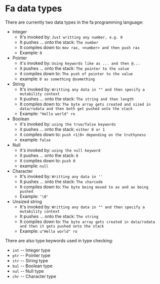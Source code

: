 # Fa data types

There are currently two data types in the fa
programming language:

-   Integer
    -   It's invoked by: `Just writting any number, e.g. 0`
    -   It pushes ... onto the stack: `The number`
    -   It compiles down to: `mov rax, <number> and then push rax`
    -   Example: `0`
-   Pointer
    -   it's invoked by: `Using keywords like as ... and then @...`
    -   it pushes ... onto the stack: `The pointer to the value`
    -   it compiles down to: `The push of pointer to the value`
    -   example: `0 as something @something`
-   String
    -   It's invoked by: `Writting any data in "" and then specify a mutability context`
    -   It pushes ... onto the stack: `The string and then length`
    -   It compiles down to: `The byte array gets created and sized in data/rodata and then both get pushed onto the stack`
    -   Example: `"Hello world" ro`
-   Boolean
    -   it's invoked by: `using the true/false keywords`
    -   it pushes ... onto the stack: `either 0 or 1`
    -   it compiles down to: `push <1|0> depending on the truthyness`
    -   example: `false`
-   Null
    -   it's invoked by: `using the null keyword`
    -   it pushes ... onto the stack: `0`
    -   it compiles down to: `push 0`
    -   example: `null`
-   Character
    -   It's invoked by: `Writting any data in ''`
    -   It pushes ... onto the stack: `The charcode`
    -   It compiles down to: `The byte being moved to ax and ax being pushed`
    -   Example: `'\0'`
-   Unsized string
    -   It's invoked by: `Writting any data in "" and then specify a mutability context`
    -   It pushes ... onto the stack: `The string`
    -   It compiles down to: `The byte array gets created in data/rodata and then it gets pushed onto the stack`
    -   Example: `u"Hello world" ro`

There are also type keywords used in type checking:

-   `int` -- Integer type
-   `ptr` -- Pointer type
-   `str` -- String type
-   `bul` -- Boolean type
-   `nul` -- Null type
-   `chr` -- Character type
